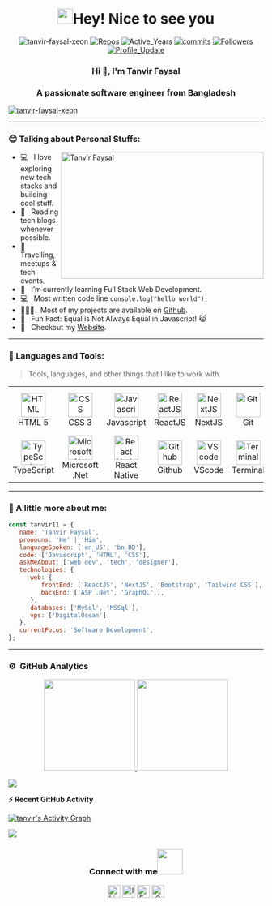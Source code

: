 <h1 align="center"> <img src="https://emojis.slackmojis.com/emojis/images/1531849430/4246/blob-sunglasses.gif?1531849430" width="30"/>Hey! Nice to see you </h1>

<p align="center"> 
    <img src="https://komarev.com/ghpvc/?username=tanvir-faysal-xeon" alt="tanvir-faysal-xeon"/>       
    <a href="https://github.com/tanvir-faysal-xeon?tab=repositories" target="_blank"><img src="https://badges.pufler.dev/repos/tanvir-faysal-xeon" alt="Repos"/></a> 
    <img src="https://badges.pufler.dev/years/tanvir-faysal-xeon" alt="Active_Years"/>  
    <a href="https://github.com/tanvir-faysal-xeon/tanvir-faysal-xeon" target="_blank"><img src="https://badges.pufler.dev/commits/monthly/tanvir-faysal-xeon" alt="commits"/>   
    <a href="https://github.com/tanvir-faysal-xeon?tab=followers"><img alt="Followers" src="https://img.shields.io/github/followers/tanvir-faysal-xeon?color=4C1&logo=github"></a>
    <a href="https://github.com/tanvir-faysal-xeon/tanvir-faysal-xeon" target="_blank"><img alt="Profile_Update" src="https://img.shields.io/github/last-commit/tanvir-faysal-xeon/tanvir-faysal-xeon?label=Profile%20update&style=fflat-square"></a>
    <!--<a href="https://github.com/tanvir-faysal-xeon" target="_blank"><img alt="tanvir-faysal-xeon" src="https://badges.pufler.dev/visits/tanvir-faysal-xeon/tanvir-faysal-xeon?logo=GitHub&label=visits&color=success&logoColor=white&style=flat-square"/></a>-->
    <!--<img src="https://badges.pufler.dev/gists/tanvir-faysal-xeon" alt="tanvir-faysal-xeon"/>-->
    <!--<img src="https://readme-jokes.vercel.app/api" alt="tanvir-faysal-xeon"/>-->
</p> 

<h3 align="center">Hi 👋, I'm Tanvir Faysal</h3>
<h3 align="center">A passionate software engineer from Bangladesh</h3>

<p align="left"> <a href="https://github.com/ryo-ma/github-profile-trophy"><img src="https://github-profile-trophy.vercel.app/?username=tanvir-faysal-xeon" alt="tanvir-faysal-xeon" /></a> </p>

---

### :blush: Talking about Personal Stuffs:

<img align="right" height="250" width="400" alt="Tanvir Faysal" src="https://cdn.dribbble.com/users/1732368/screenshots/11289837/media/76e727c463f701fb15ea3925d66d5947.gif" />

-  💻 &nbsp; I love exploring new tech stacks and building cool stuff.
-  📰 &nbsp; Reading tech blogs whenever possible.
-  🍕 &nbsp; Travelling, meetups & tech events.
-  🚀 &nbsp; I’m currently learning Full Stack Web Development.
-  :computer: &nbsp; Most written code line `console.log("hello world");`
-  👨🏻‍💻 &nbsp; Most of my projects are available on [Github](https://github.com/tanvir-faysal-xeon).
-  👾 &nbsp; Fun Fact: Equal is Not Always Equal in Javascript! 😹
-  📝 &nbsp; Checkout my [Website](https://tanvirfaysal11.github.io/).

---

### :dart: Languages and Tools:

> Tools, languages, and other things that I like to work with.

<table>
  <tr>
    <td align="center" width="96">
      <a href="#">
        <img src="https://upload.wikimedia.org/wikipedia/commons/6/61/HTML5_logo_and_wordmark.svg" width="48" height="48" alt="HTML" />
      </a>
      <br>HTML 5
    </td>
    <td align="center" width="96">
      <a href="#">
        <img src="https://upload.wikimedia.org/wikipedia/commons/d/d5/CSS3_logo_and_wordmark.svg" width="48" height="48" alt="CSS" />
      </a>
      <br>CSS 3
    </td>
    <td align="center" width="96">
      <a href="#">
        <img src="https://upload.wikimedia.org/wikipedia/commons/9/99/Unofficial_JavaScript_logo_2.svg" width="48" height="48" alt="Javascript" />
      </a>
      <br>Javascript
    </td>
    <td align="center" width="96">
      <a href="#">
        <img src="https://www.vectorlogo.zone/logos/reactjs/reactjs-icon.svg" width="48" height="48" alt="ReactJS" />
      </a>
      <br>ReactJS
    </td>
    <td align="center" width="96">
      <a href="#">
        <img src="https://upload.wikimedia.org/wikipedia/commons/8/8e/Nextjs-logo.svg" width="48" height="48" alt="NextJS" />
      </a>
      <br>NextJS
    </td>
    <td align="center" width="96">
      <a href="#">
        <img src="https://upload.wikimedia.org/wikipedia/commons/e/e0/Git-logo.svg" width="48" height="48" alt="Git" />
      </a>
      <br>Git
    </td>
    <td align="center" width="96">
      <a href="#" >
        <img src="https://upload.wikimedia.org/wikipedia/commons/b/b2/Bootstrap_logo.svg" width="48" height="48" alt="Bootstrap" />
      </a>
      <br>Bootstrap 5
    </td>
    <td align="center" width="96">
      <a href="#">
        <img src="https://www.vectorlogo.zone/logos/getpostman/getpostman-icon.svg" width="48" height="48" alt="Postman" />
      </a>
      <br>Postman
    </td>
    <td align="center" width="96">
      <a href="#">
        <img src="https://www.vectorlogo.zone/logos/graphql/graphql-ar21.svg" width="48" height="48" alt="GraphQL" />
      </a>
      <br>GraphQL
    </td>
  </tr>
  <tr>
    <td align="center" width="96"> 
      <a href="#" >
        <img src="https://www.vectorlogo.zone/logos/typescriptlang/typescriptlang-icon.svg" width="48" height="48" alt="TypeScript" />
      </a>
      <br>TypeScript
    </td>
     <td align="center" width="96">
      <a href="#" >
        <img src="https://www.vectorlogo.zone/logos/dotnet/dotnet-ar21.svg" width="48" height="48" alt="Microsoft .Net" />
      </a>
      <br>Microsoft .Net
    </td>
    <td align="center" width="96">
      <a href="#" >
        <img src="https://www.kindpng.com/picc/m/765-7652239_react-native-svg-logo-hd-png-download.png" width="48" height="48" alt="React Native" />
      </a>
      <br>React Native
    </td>
    <td align="center"  width="96">
      <a href="#">
        <img src="https://github.githubassets.com/images/modules/logos_page/Octocat.png" width="48" height="48" alt="Github" />
      </a>
      <br>Github
    </td>
    <td align="center"  width="96">
      <a href="#">
        <img src="https://upload.wikimedia.org/wikipedia/commons/9/9a/Visual_Studio_Code_1.35_icon.svg" width="48" height="48" alt="VScode" />
      </a>
      <br>VScode
    </td>
    <td align="center" width="96">
      <a href="#">
        <img src="https://cdn.worldvectorlogo.com/logos/terminal-1.svg" width="48" height="48" alt="Terminal" />
      </a>
      <br>Terminal
    </td>
    <td align="center"  width="96">
      <a href="#">
        <img src="https://upload.wikimedia.org/wikipedia/commons/d/db/Npm-logo.svg" width="48" height="48" alt="npm" />
      </a>
      <br>npm
    </td>
    <td align="center" width="96">
      <a href="#" >
        <img src="https://www.vectorlogo.zone/logos/tailwindcss/tailwindcss-icon.svg" width="48" height="48" alt="TailwindCSS" />
      </a>
      <br>TailwindCSS
    </td>
    <td align="center" width="96">
      <a href="#" >
        <img src="https://upload.wikimedia.org/wikipedia/commons/3/35/Tux.svg" width="48" height="48" alt="Linux" />
      </a>
      <br>Linux
    </td>
    <td align="center" width="96">
      <a href="#" >
        <img src="https://www.vectorlogo.zone/logos/wordpress/wordpress-ar21.svg" width="48" height="48" alt="Wordpress" />
      </a>
      <br>Wordpress
    </td>
    <td align="center" width="96">
      <a href="#" >
        <img src="https://upload.wikimedia.org/wikipedia/commons/thumb/2/2a/WooCommerce_logo.svg/220px-WooCommerce_logo.svg.png" width="48" height="48" alt="WooCommerce" />
      </a>
      <br>WooCommerce
    </td>
     <td align="center" width="96">
      <a href="#" >
        <img src="https://www.vectorlogo.zone/logos/digitalocean/digitalocean-official.svg" width="48" height="48" alt="Digital Ocean" />
      </a>
      <br>Digital Ocean
    </td>
     <td align="center" width="96">
      <a href="#" >
        <img src="https://upload.wikimedia.org/wikipedia/commons/a/af/Adobe_Photoshop_CC_icon.svg" width="48" height="48" alt="Photoshop" />
      </a>
      <br>Photoshop
    </td>
    <td align="center" width="96">
      <a href="#" >
        <img src="https://www.vectorlogo.zone/logos/adobe_illustrator/adobe_illustrator-ar21.svg" width="48" height="48" alt="Adobe Illustrator" />
      </a>
      <br>Adobe Illustrator
    </td>
    <td align="center" width="96">
      <a href="#" >
        <img src="https://upload.wikimedia.org/wikipedia/commons/thumb/c/c2/Adobe_XD_CC_icon.svg/120px-Adobe_XD_CC_icon.svg.png?20210729021535" width="48" height="48" alt="Adobe XD" />
      </a>
      <br>Adobe XD
    </td>
  </tr>
</table>

---

### :boy: A little more about me:

```javascript
const tanvir11 = {
   name: 'Tanvir Faysal',
   pronouns: 'He' | 'Him',
   languageSpoken: ['en_US', 'bn_BD'],
   code: ['Javascript', 'HTML', 'CSS'],
   askMeAbout: ['web dev', 'tech', 'designer'],
   technologies: {
      web: {
         frontEnd: ['ReactJS', 'NextJS', 'Bootstrap', 'Tailwind CSS'],
         backEnd: ['ASP .Net', 'GraphQL',],
      },
      databases: ['MySql', 'MSSql'],
      vps: ['DigitalOcean']
   },
   currentFocus: 'Software Development',
};
```

---

### ⚙️ &nbsp;GitHub Analytics

<p align="center">
<a href="https://github.com/tanvir-faysal-xeon">
  <img height="180em" src="https://github-readme-stats-eight-theta.vercel.app/api?username=tanvir-faysal-xeon&show_icons=true&theme=algolia&include_all_commits=true&count_private=true"/>
  <img height="180em" src="https://github-readme-stats-eight-theta.vercel.app/api/top-langs/?username=tanvir-faysal-xeon&layout=compact&langs_count=8&theme=algolia"/>
</a>
</p>

<img src="https://user-images.githubusercontent.com/73097560/115834477-dbab4500-a447-11eb-908a-139a6edaec5c.gif"></a>

<summary><b>⚡ Recent GitHub Activity</b></summary>
  
<a href="https://github.com/tanvir-faysal-xeon"><img alt="tanvir's Activity Graph" src="https://activity-graph.herokuapp.com/graph?username=tanvir-faysal-xeon&custom_title=Tanvir's%20Contribution%20Graph&theme=react-dark" /></a>
   
<img src="https://user-images.githubusercontent.com/73097560/115834477-dbab4500-a447-11eb-908a-139a6edaec5c.gif"></a>


<div align="center">
<h3> Connect with me<a href="https://gifyu.com/image/Zy2f"><img src="https://github.com/milaan9/milaan9/blob/main/Handshake.gif" width="50px"></a>
</h3> 
<p align="center">
    <a href="https://www.linkedin.com/in/tanvir-faysal-tf11/" target="_blank"><img alt="LinkedIn" width="25px" src="https://www.vectorlogo.zone/logos/linkedin/linkedin-icon.svg"></a>
    <a href="https://www.instagram.com/tanvirfaysal11/" target="_blank"><img alt="Instagram" width="25px" src="https://www.vectorlogo.zone/logos/instagram/instagram-ar21.svg"></a>
    <a href="https://www.facebook.com/tanvir.faysal.11/" target="_blank"><img alt="Facebook" width="25px" src="https://www.vectorlogo.zone/logos/facebook/facebook-official.svg"></a>
    <a href="mailto:t.faysal45@gmail.com" target="_blank"><img alt="Gmail" width="25px" src="https://www.vectorlogo.zone/logos/gmail/gmail-icon.svg"></a> 
</p>  

